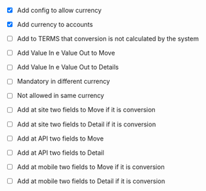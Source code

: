 - [x] Add config to allow currency
- [x] Add currency to accounts
- [ ] Add to TERMS that conversion is not calculated by the system

- [ ] Add Value In e Value Out to Move
- [ ] Add Value In e Value Out to Details
- [ ] Mandatory in different currency
- [ ] Not allowed in same currency

- [ ] Add at site two fields to Move if it is conversion
- [ ] Add at site two fields to Detail if it is conversion
- [ ] Add at API two fields to Move
- [ ] Add at API two fields to Detail
- [ ] Add at mobile two fields to Move if it is conversion
- [ ] Add at mobile two fields to Detail if it is conversion
